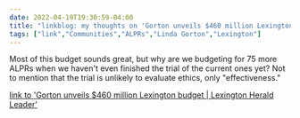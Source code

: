 ```yaml
---
date: 2022-04-19T19:30:59-04:00
title: "linkblog: my thoughts on 'Gorton unveils $460 million Lexington budget | Lexington Herald Leader'"
tags: ["link","Communities","ALPRs","Linda Gorton","Lexington"]
---
```

Most of this budget sounds great, but why are we budgeting for 75 more ALPRs when we haven't even finished the trial of the current ones yet? Not to mention that the trial is unlikely to evaluate ethics, only "effectiveness."
 
[link to 'Gorton unveils $460 million Lexington budget | Lexington Herald Leader'](https://www.kentucky.com/news/local/counties/fayette-county/article260389052.html)
